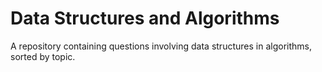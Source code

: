# Data Structures and Algorithms

A repository containing questions involving data structures in algorithms, sorted by topic.
